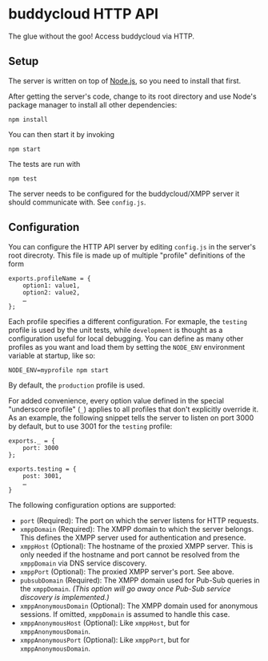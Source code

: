buddycloud HTTP API
===================

The glue without the goo! Access buddycloud via HTTP.

Setup
-----

The server is written on top of [Node.js](http://nodejs.org/), so you need
to install that first.

After getting the server's code, change to its root directory and use Node's
package manager to install all other dependencies:

    npm install

You can then start it by invoking

    npm start

The tests are run with

    npm test

The server needs to be configured for the buddycloud/XMPP server it should
communicate with. See `config.js`.

Configuration
-------------

You can configure the HTTP API server by editing `config.js` in the server's
root direcroty. This file is made up of multiple "profile" definitions of
the form

    exports.profileName = {
        option1: value1,
        option2: value2,
        …
    };

Each profile specifies a different configuration. For exmaple, the `testing`
profile is used by the unit tests, while `development` is thought as a
configuration useful for local debugging. You can define as many other
profiles as you want and load them by setting the `NODE_ENV` environment
variable at startup, like so:

    NODE_ENV=myprofile npm start

By default, the `production` profile is used.

For added convenience, every option value defined in the special "underscore
profile" (`_`) applies to all profiles that don't explicitly override it.
As an example, the following snippet tells the server to listen on port
3000 by default, but to use 3001 for the `testing` profile:

    exports._ = {
        port: 3000
    };

    exports.testing = {
        post: 3001,
        …
    }

The following configuration options are supported:

- `port` (Required): The port on which the server listens for HTTP requests.
- `xmppDomain` (Required): The XMPP domain to which the server belongs. This
  defines the XMPP server used for authentication and presence.
- `xmppHost` (Optional): The hostname of the proxied XMPP server. This is
  only needed if the hostname and port cannot be resolved from the `xmppDomain`
  via DNS service discovery.
- `xmppPort` (Optional): The proxied XMPP server's port. See above.
- `pubsubDomain` (Required): The XMPP domain used for Pub-Sub queries in the
  `xmppDomain`. *(This option will go away once Pub-Sub service discovery is
  implemented.)*
- `xmppAnonymousDomain` (Optional): The XMPP domain used for anonymous
  sessions. If omitted, `xmppDomain` is assumed to handle this case.
- `xmppAnonymousHost` (Optional): Like `xmppHost`, but for
  `xmppAnonymousDomain`.
- `xmppAnonymousPort` (Optional): Like `xmppPort`, but for
  `xmppAnonymousDomain`.
